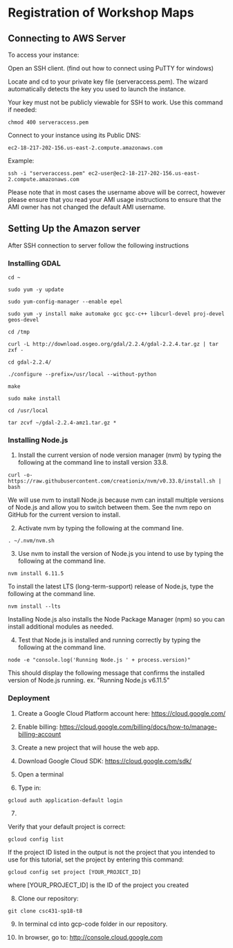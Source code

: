 # Registration of Workshop Maps
## Connecting to AWS Server
To access your instance:

Open an SSH client. (find out how to connect using PuTTY for windows)

Locate and cd to your private key file (serveraccess.pem). The wizard automatically detects the key you used to launch the instance.

Your key must not be publicly viewable for SSH to work. Use this command if needed:
```
chmod 400 serveraccess.pem
```
Connect to your instance using its Public DNS:
```
ec2-18-217-202-156.us-east-2.compute.amazonaws.com
```
Example:
```
ssh -i "serveraccess.pem" ec2-user@ec2-18-217-202-156.us-east-2.compute.amazonaws.com
```

Please note that in most cases the username above will be correct, however please ensure that you read your AMI usage instructions to ensure that the AMI owner has not changed the default AMI username.

## Setting Up the Amazon server

After SSH connection to server follow the following instructions

### Installing GDAL
  ```
  cd ~
  ```
  ```
  sudo yum -y update
  ```
  ```
  sudo yum-config-manager --enable epel
  ```
  ```
  sudo yum -y install make automake gcc gcc-c++ libcurl-devel proj-devel geos-devel
  ```
  ```
  cd /tmp
  ```
  ```
  curl -L http://download.osgeo.org/gdal/2.2.4/gdal-2.2.4.tar.gz | tar zxf -
  ```
  ```
  cd gdal-2.2.4/
  ```
  ```
  ./configure --prefix=/usr/local --without-python
  ```
  ```
  make
  ```
  ```
  sudo make install
  ```
  ```
  cd /usr/local
  ```
  ```
  tar zcvf ~/gdal-2.2.4-amz1.tar.gz *
  ```
### Installing Node.js
  1) Install the current version of node version manager (nvm) by typing the following at the command line to install version 33.8.
  ```
  curl -o- https://raw.githubusercontent.com/creationix/nvm/v0.33.8/install.sh | bash
  ```
  We will use nvm to install Node.js because nvm can install multiple versions of Node.js and allow you to switch between them. See the nvm repo on GitHub for the current version to install.
  
  2) Activate nvm by typing the following at the command line.
  ```
  . ~/.nvm/nvm.sh
  ```
  
  3) Use nvm to install the version of Node.js you intend to use by typing the following at the command line.
  ```
  nvm install 6.11.5
  ```
  To install the latest LTS (long-term-support) release of Node.js, type the following at the command line.
  ```
  nvm install --lts
  ```
  Installing Node.js also installs the Node Package Manager (npm) so you can install additional modules as needed.
  
  4) Test that Node.js is installed and running correctly by typing the following at the command line.
  ```
  node -e "console.log('Running Node.js ' + process.version)"
  ```
  This should display the following message that confirms the installed version of Node.js running.
  ex. "Running Node.js v6.11.5"

### Deployment
  1) Create a Google Cloud Platform account here: https://cloud.google.com/
  
  2) Enable billing: https://cloud.google.com/billing/docs/how-to/manage-billing-account
  
  3) Create a new project that will house the web app.
  
  4) Download Google Cloud SDK: https://cloud.google.com/sdk/
  
  5) Open a terminal
  
  6) Type in:
   ```
   gcloud auth application-default login
   ```
  7) 
  Verify that your default project is correct:

    gcloud config list
 
   If the project ID listed in the output is not the project that you intended to use for this tutorial, set the project by entering this command:

    gcloud config set project [YOUR_PROJECT_ID]
where [YOUR_PROJECT_ID] is the ID of the project you created

  8) Clone our repository: 
  ```
  git clone csc431-sp18-t8
  ```
  9) In terminal cd into gcp-code folder in our repository.
  
  10) In browser, go to: http://console.cloud.google.com
  
  
